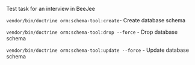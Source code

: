 Test task for an interview in BeeJee

``vendor/bin/doctrine orm:schema-tool:create``- Create database schema

``vendor/bin/doctrine orm:schema-tool:drop --force`` - Drop database schema

``vendor/bin/doctrine orm:schema-tool:update --force`` - Update database schema